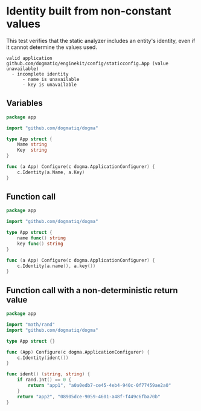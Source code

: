 # Identity built from non-constant values

This test verifies that the static analyzer includes an entity's identity, even
if it cannot determine the values used.

```au:output au:group=matrix
valid application github.com/dogmatiq/enginekit/config/staticconfig.App (value unavailable)
  - incomplete identity
      - name is unavailable
      - key is unavailable
```

## Variables

```go au:input au:group=matrix
package app

import "github.com/dogmatiq/dogma"

type App struct {
	Name string
	Key  string
}

func (a App) Configure(c dogma.ApplicationConfigurer) {
	c.Identity(a.Name, a.Key)
}
```

## Function call

```go au:input au:group=matrix
package app

import "github.com/dogmatiq/dogma"

type App struct {
    name func() string
	key func() string
}

func (a App) Configure(c dogma.ApplicationConfigurer) {
    c.Identity(a.name(), a.key())
}
```

## Function call with a non-deterministic return value

```go au:input au:group=matrix
package app

import "math/rand"
import "github.com/dogmatiq/dogma"

type App struct {}

func (App) Configure(c dogma.ApplicationConfigurer) {
    c.Identity(ident())
}

func ident() (string, string) {
	if rand.Int() == 0 {
		return "app1", "a0a0edb7-ce45-4eb4-940c-0f77459ae2a0"
	}
	return "app2", "08905dce-9059-4601-a48f-f449c6fba70b"
}
```
